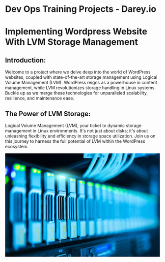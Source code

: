 # Dev Ops Training Projects - Darey.io  

# Implementing Wordpress Website With LVM Storage Management

## Introduction:
Welcome to a project where we delve deep into the world of WordPress websites, coupled with state-of-the-art storage management using Logical Volume Management (LVM). WordPress reigns as a powerhouse in content management, while LVM revolutionizes storage handling in Linux systems. Buckle up as we merge these technologies for unparalleled scalability, resilience, and maintenance ease.

## The Power of LVM Storage:
Logical Volume Management (LVM), your ticket to dynamic storage management in Linux environments. It's not just about disks; it's about unleashing flexibility and efficiency in storage space utilization. Join us on this journey to harness the full potential of LVM within the WordPress ecosystem.

![](Images/Datacenter-Server.jpg)